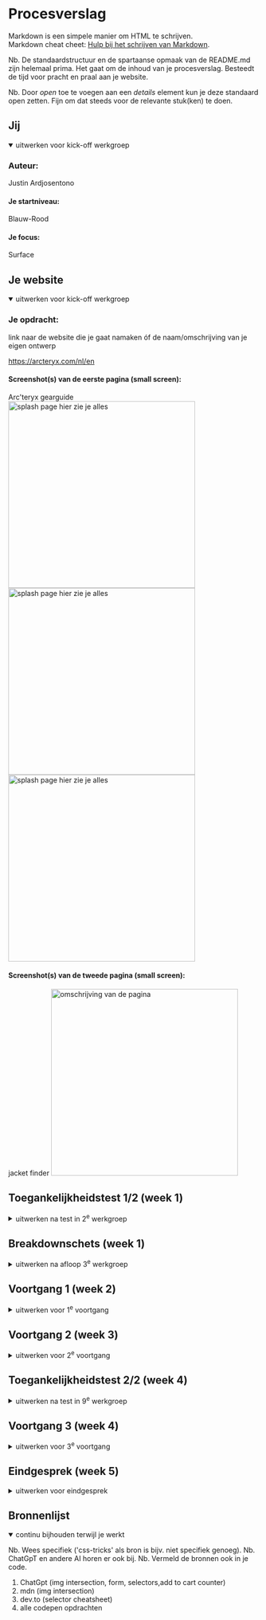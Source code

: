 # Procesverslag
Markdown is een simpele manier om HTML te schrijven.  
Markdown cheat cheet: [Hulp bij het schrijven van Markdown](https://github.com/adam-p/markdown-here/wiki/Markdown-Cheatsheet).

Nb. De standaardstructuur en de spartaanse opmaak van de README.md zijn helemaal prima. Het gaat om de inhoud van je procesverslag. Besteedt de tijd voor pracht en praal aan je website.

Nb. Door *open* toe te voegen aan een *details* element kun je deze standaard open zetten. Fijn om dat steeds voor de relevante stuk(ken) te doen.





## Jij

<details open>
  <summary>uitwerken voor kick-off werkgroep</summary>

  ### Auteur:
  Justin Ardjosentono

  #### Je startniveau:
  Blauw-Rood

  #### Je focus:
  Surface  
 
</details>





## Je website

<details open>
  <summary>uitwerken voor kick-off werkgroep</summary>

  ### Je opdracht:
  link naar de website die je gaat namaken óf de naam/omschrijving van je eigen ontwerp

https://arcteryx.com/nl/en

  #### Screenshot(s) van de eerste pagina (small screen): 
  Arc'teryx gearguide
  <img src="readme-images/GG.PNG" width="375px" alt="splash page hier zie je alles">
  <img src="readme-images/GG1.PNG" width="375px" alt="splash page hier zie je alles">
  <img src="readme-images/GG2.PNG" width="375px" alt="splash page hier zie je alles">

  #### Screenshot(s) van de tweede pagina (small screen):
  jacket finder
  <img src="readme-images/JacketFinder.PNG" width="375px" alt="omschrijving van de pagina">
  
 
</details>



## Toegankelijkheidstest 1/2 (week 1)

<details>
  <summary>uitwerken na test in 2<sup>e</sup> werkgroep</summary>

  ### Bevindingen
golf le fleur 

    Lijst met je bevindingen die in de test naar voren kwamen:
    uitgevouwen knop aka dropdown word niet uitgelezen
    alles word gezien als een link 
    soms van recht naar links

 Arcteryx

    wcag en vraagt of je ergens tegen aan loopt om die te vermelden
    nav is een hover nav waarbij als je erover hovert het uitklapt en ja allles ziet met de tab key zie je het niet maar word eerst alles gezegd voordat je naar de ander gaat.


</details>



## Breakdownschets (week 1)

<details>
  <summary>uitwerken na afloop 3<sup>e</sup> werkgroep</summary>

  ### de hele pagina: 
  <img src="readme-images/FED-HTMLBreakdown" width="375px" alt="breakdown van de hele pagina">

  ### dynamisch deel (bijv menu): 
  <img src="readme-images/dummy-plaatje.jpg" width="375px" alt="breakdown van een dynamisch deel">

  ### wellicht nog een dynamisch deel (bijv filter): 
  <img src="readme-images/dummy-plaatje.jpg" width="375px" alt="breakdown van nog een dynamisch deel">

</details>





## Voortgang 1 (week 2)

<details>
  <summary>uitwerken voor 1<sup>e</sup> voortgang</summary>

  ### Stand van zaken
  hier dit ging goed & dit was lastig (neem ook screenshots op van delen van je website en code)
Had een begin van een HTML kon verder nog niets laten zien

  ### Agenda voor meeting
  samen met je groepje opstellen

  | student 1      | student 2          | student 3    | student 4        |
  | ---            | ---                | ---          | ---              |
  | dit bespreken  | en dit             | en ik dit    | en dan ik dat    |
  | en dat ook nog | dit als er tijd is | nog een punt | dit wil ik zeker |
  | ...            | ...                | ...          | ...              |


  ### Verslag van meeting
  hier na afloop snel de uitkomsten van de meeting vastleggen

  -  beter nesten
  - niet onnodig classes gebruiken 
  - nav uit header
  - ...

</details>





## Voortgang 2 (week 3)

<details>
  <summary>uitwerken voor 2<sup>e</sup> voortgang</summary>

  ### Stand van zaken
  hier dit ging goed & dit was lastig (neem ook screenshots op van delen van je website en code)


  ### Agenda voor meeting
  samen met je groepje opstellen

  | student 1      | student 2          | student 3    | student 4        |
  | ---            | ---                | ---          | ---              |
  | dit bespreken  | en dit             | en ik dit    | en dan ik dat    |
  | en dat ook nog | dit als er tijd is | nog een punt | dit wil ik zeker |
  | ...            | ...                | ...          | ...              |


  ### Verslag van meeting
  hier na afloop snel de uitkomsten van de meeting vastleggen

  - punt 1
  - punt 2
  - nog een punt
- ...

</details>





## Toegankelijkheidstest 2/2 (week 4)

<details>
  <summary>uitwerken na test in 9<sup>e</sup> werkgroep</summary>

  ### Bevindingen
  Lijst met je bevindingen die in de test naar voren kwamen (geef ook aan wat er verbeterd is):
de voice over las alle kopjes in correcte volgorde op met 1 uitzondering de H1 werd twee keer herhaald. De linkjes die daadwerkelijk ergens naar toe leiden word eerst vermeld dat het een link is en dan word de naam van de link benoemd wat er voor zorgt dat de gebruiker weet wat ze kunnen verwachten bij het klikken van de link.
de voice over was nederlands terwijl de html language op en staat
kan meer contrast bij het text op de fotos en 2e banner
</details>





## Voortgang 3 (week 4)

<details>
  <summary>uitwerken voor 3<sup>e</sup> voortgang</summary>

  ### Stand van zaken
  hier dit ging goed & dit was lastig (neem ook screenshots op van delen van je website en code)


  ### Agenda voor meeting
  samen met je groepje opstellen

  | student 1      | student 2          | student 3    | student 4        |
  | ---            | ---                | ---          | ---              |
  | dit bespreken  | en dit             | en ik dit    | en dan ik dat    |
  | en dat ook nog | dit als er tijd is | nog een punt | dit wil ik zeker |
  | ...            | ...                | ...          | ...              |


  ### Verslag van meeting
  hier na afloop snel de uitkomsten van de meeting vastleggen

  - in de form een fieldset ipv sections
  - doe een koopknop ipv rating voor micro-interactie
  - kies nog een paar dingen om uit te werken voor de surface plain je moet er 5 kiezen
  - vooral nog aan de slag gaan

</details>





## Eindgesprek (week 5)

<details>
  <summary>uitwerken voor eindgesprek</summary>

  ### Je uitkomst - karakteristiek screenshots:
  <img src="readme-images/MyGearGuide.png" width="375px" alt="uitomst opdracht 1">
    <img src="readme-images/MyJacketF.png" width="375px" alt="uitomst opdracht 1">


  ### Dit ging goed/Heb ik geleerd: 
  Korte omschrijving met plaatjes
dit was makkelijker dan ik dacht en lijkt me zeer nuttig ook is het iets wat ontbreekt op de echte site
  <img src="readme-images/LightMode.png" width="375px" alt="top">


  ### Dit was lastig/Is niet gelukt:
  Korte omschrijving met plaatjes
de form werkt niet echt en mist nog wel plaatjes dit vanwege de tijd die ik er kwijt in was 
  <img src="readme-images/JFform.png" width="375px" alt="bummer">
</details>





## Bronnenlijst

<details open>
  <summary>continu bijhouden terwijl je werkt</summary>

  Nb. Wees specifiek ('css-tricks' als bron is bijv. niet specifiek genoeg). 
  Nb. ChatGpT en andere AI horen er ook bij.
  Nb. Vermeld de bronnen ook in je code.

  1. ChatGpt (img intersection, form, selectors,add to cart counter)
  2. mdn (img intersection)
  3. dev.to (selector cheatsheet)
  4. alle codepen opdrachten 
  

</details>